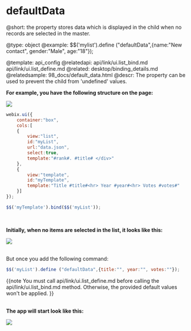 defaultData
=============


@short: the property stores data which is displayed in the child when no records are selected in the  master.
	

@type: object
@example:
$$('mylist').define ("defaultData",{name:"New contact", gender:"Male", age:"18"});

@template:	api_config
@relatedapi:
	api/link/ui.list_bind.md
    api/link/ui.list_define.md
@related:
	desktop/binding_details.md
@relatedsample:
	98_docs/default_data.html
@descr:
The property can be used to prevent the child from 'undefined' values.

<b>For example, you have the following structure on the page:</b>

<img src="api/defaultData_01.png"></img>

~~~js
webix.ui({
	container:"box",
	cols:[
	{   
    	view:"list", 
    	id:"myList",
        url:"data.json",
        select:true,
        template:"#rank#. #title# </div>"
	},
	{
		view:"template", 
        id:"myTemplate",
		template:"Title #title#<hr> Year #year#<hr> Votes #votes#"
    }]
});

$$('myTemplate').bind($$('myList'));
~~~
<br>

<b>Initially, when no items are selected in the list, it looks like this:</b>

<img src="api/defaultData_02.png"></img>

<br>
But once you add the following command:


~~~js
$$('myList').define ("defaultData",{title:"", year:"", votes:""});
~~~

{{note
You must call api/link/ui.list_define.md before calling the api/link/ui.list_bind.md method. Otherwise, the provided default values won't be applied.
}}

<br>
<b>The app will start look like this:</b>

<img src="api/defaultData_03.png"></img>
